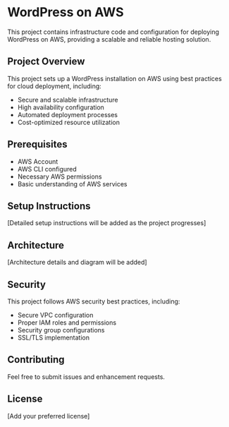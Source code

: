 # WordPress on AWS

This project contains infrastructure code and configuration for deploying WordPress on AWS, providing a scalable and reliable hosting solution.

## Project Overview

This project sets up a WordPress installation on AWS using best practices for cloud deployment, including:

- Secure and scalable infrastructure
- High availability configuration
- Automated deployment processes
- Cost-optimized resource utilization

## Prerequisites

- AWS Account
- AWS CLI configured
- Necessary AWS permissions
- Basic understanding of AWS services

## Setup Instructions

[Detailed setup instructions will be added as the project progresses]

## Architecture

[Architecture details and diagram will be added]

## Security

This project follows AWS security best practices, including:
- Secure VPC configuration
- Proper IAM roles and permissions
- Security group configurations
- SSL/TLS implementation

## Contributing

Feel free to submit issues and enhancement requests.

## License

[Add your preferred license]
